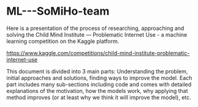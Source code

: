 # ML---SoMiHo-team
Here is a presentation of the process of researching, approaching and solving the Child Mind Institute — Problematic Internet Use - a machine learning competition on the Kaggle platform.

https://www.kaggle.com/competitions/child-mind-institute-problematic-internet-use

This document is divided into 3 main parts: Understanding the problem, initial approaches and solutions, finding ways to improve the model.
Each part includes many sub-sections including code and comes with detailed explanations of the motivation, how the models work, why applying that method improves (or at least why we think it will improve the model), etc.
